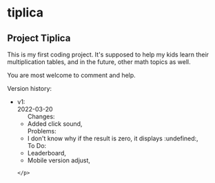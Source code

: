 # tiplica
<h2> Project Tiplica</h2>
<p>This is my first coding project. It's supposed to help my kids learn their multiplication tables, and in the future, other math topics as well.</p>
<p>You are most welcome to comment and help.</p>
<p>Version history: <ul>
  <li> v1:<br>
    2022-03-20<br>
    <ul>Changes:
      <li>Added click sound, 
    </ul><ul>Problems:
    <li>I don't know why if the result is zero, it displays :undefined:,
    </ul>
    <ul>To Do:
      <li>Leaderboard,
      <li>Mobile version adjust,
    </ul>
    
    </p>
